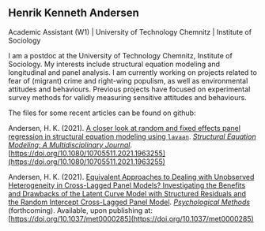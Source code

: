 Henrik Kenneth Andersen 
--- 
Academic Assistant (W1) | University of Technology Chemnitz | Institute of Sociology

I am a postdoc at the University of Technology Chemnitz, Institute of Sociology. My interests include structural equation modeling and longitudinal and panel analysis. I am currently working on projects related to fear of (migrant) crime and right-wing populism, as well as environmental attitudes and behaviours. Previous projects have focused on experimental survey methods for validly measuring sensitive attitudes and behaviours. 

The files for some recent articles can be found on github:

Andersen, H. K. (2021). [A closer look at random and fixed effects panel regression in structural equation modeling using `lavaan`](https://github.com/henrik-andersen/random-fixed-effects-sem). *[Structural Equation Modeling: A Multidisciplinary Journal](https://www.tandfonline.com/toc/hsem20/current?gclid=CjwKCAjwxo6IBhBKEiwAXSYBs3gSCunNSU6vQfWxS-11cVImfEaSQ8ten1AMm6zur6EWSyIch50hBRoCCAwQAvD_BwE)*. [https://doi.org/10.1080/10705511.2021.1963255](https://doi.org/10.1080/10705511.2021.1963255)

Andersen, H. K. (2021). [Equivalent Approaches to Dealing with Unobserved Heterogeneity in Cross-Lagged Panel Models? Investigating the Benefits and Drawbacks of the Latent Curve Model with Structured Residuals and the Random Intercept Cross-Lagged Panel Model](https://github.com/henrik-andersen/equivalent-approaches-clpm). *[Psychological Methods](https://www.apa.org/pubs/journals/met)* (forthcoming). Available, upon publishing at: [https://doi.org/10.1037/met0000285](https://doi.org/10.1037/met0000285) 

<!--
**henrik-andersen/henrik-andersen** is a ✨ _special_ ✨ repository because its `README.md` (this file) appears on your GitHub profile.

Here are some ideas to get you started:

- 🔭 I’m currently working on ...
- 🌱 I’m currently learning ...
- 👯 I’m looking to collaborate on ...
- 🤔 I’m looking for help with ...
- 💬 Ask me about ...
- 📫 How to reach me: ...
- 😄 Pronouns: ...
- ⚡ Fun fact: ...

<img src="https://github.com/henrik-andersen/henrik-andersen/blob/main/r-files/cite_plot.png" alt="xxx" width="500" height="400">

-->

